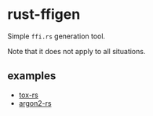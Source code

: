 rust-ffigen
===========

Simple `ffi.rs` generation tool.

Note that it does not apply to all situations.

examples
--------

* [tox-rs](https://github.com/quininer/tox-rs)
* [argon2-rs](https://github.com/quininer/argon2-rs)
